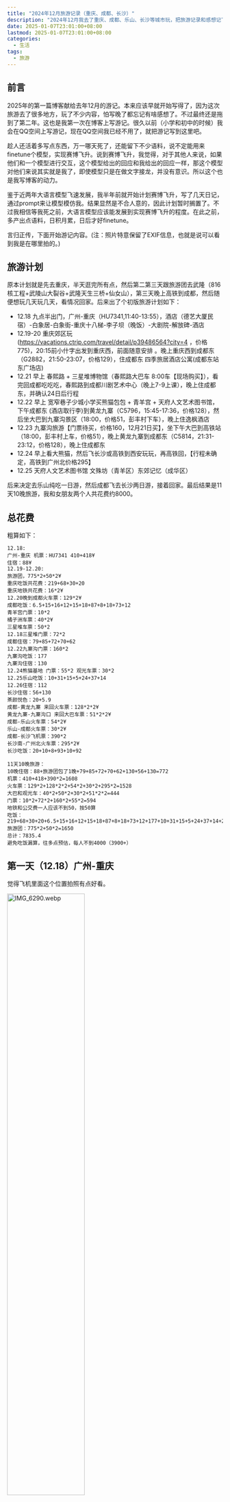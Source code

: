 ```yaml
---
title: "2024年12月旅游记录（重庆、成都、长沙）"
description: "2024年12月我去了重庆、成都、乐山、长沙等城市玩，把旅游记录和感想记下来。"
date: 2025-01-07T23:01:00+08:00
lastmod: 2025-01-07T23:01:00+08:00
categories:
  - 生活
tags:
  - 旅游
---
```


## 前言

2025年的第一篇博客献给去年12月的游记。本来应该早就开始写得了，因为这次旅游去了很多地方，玩了不少内容，怕写晚了都忘记有啥感想了。不过最终还是拖到了第二年。这也是我第一次在博客上写游记。很久以前（小学和初中的时候）我会在QQ空间上写游记，现在QQ空间我已经不用了，就把游记写到这里吧。

趁人还活着多写点东西，万一哪天死了，还能留下不少语料，说不定能用来finetune个模型，实现赛博飞升。说到赛博飞升，我觉得，对于其他人来说，如果他们和一个模型进行交互，这个模型给出的回应和我给出的回应一样，那这个模型对他们来说其实就是我了，即使模型只是在做文字接龙，并没有意识。所以这个也是我写博客的动力。

鉴于近两年大语言模型飞速发展，我半年前就开始计划赛博飞升，写了几天日记，通过prompt来让模型模仿我。结果显然是不合人意的，因此计划暂时搁置了。不过我相信等我死之前，大语言模型应该能发展到实现赛博飞升的程度。在此之前，多产出点语料，日积月累，日后才好finetune。

言归正传，下面开始游记内容。(注：照片特意保留了EXIF信息，也就是说可以看到我是在哪里拍的。)

## 旅游计划

原本计划就是先去重庆，半天逛完所有点，然后第二第三天跟旅游团去武隆（816核工程+武陵山大裂谷+武隆天生三桥+仙女山），第三天晚上高铁到成都，然后随便想玩几天玩几天，看情况回家。后来出了个初版旅游计划如下：

- 12.18 九点半出门，广州-重庆（HU7341,11:40-13:55），酒店（德艺大厦民宿）-白象居-白象街-重庆十八梯-李子坝（晚饭）-大剧院-解放碑-酒店
- 12.19-20 重庆郊区玩(https://vacations.ctrip.com/travel/detail/p39486564?city=4 ，价格775)，20:15前小什字出发到重庆西，前面随意安排
。晚上重庆西到成都东（G2882，21:50-23:07，价格129），住成都东 四季旅居酒店公寓(成都东站东广场店)
- 12.21 早上 春熙路 + 三星堆博物馆（春熙路大巴车 8:00车【现场购买】），看完回成都吃吃吃，春熙路到成都川剧艺术中心（晚上7-9上课），晚上住成都东，并确认24日后行程
- 12.22 早上 宽窄巷子少城小学买熊猫包包 + 青羊宫 + 天府人文艺术图书馆，下午成都东 (酒店取行李)到黄龙九寨（C5796，15:45-17:36，价格128），然后坐大巴到九寨沟景区（18:00，价格51，彭丰村下车），晚上住逸枫酒店
- 12.23 九寨沟旅游【门票待买，价格160，12月21日买】，坐下午大巴到高铁站（18:00，彭丰村上车，价格51），晚上黄龙九寨到成都东（C5814，21:31-23:12，价格128），晚上住成都东
- 12.24 早上看大熊猫，然后飞长沙或高铁到西安玩玩，再高铁回，【行程未确定，高铁到广州北价格295】
- 12.25 天府人文艺术图书馆 文殊坊（青羊区）东郊记忆（成华区）

后来决定去乐山纯吃一日游，然后成都飞去长沙两日游，接着回家。最后结果是11天10晚旅游，我和女朋友两个人共花费约8000。

## 总花费

粗算如下：

```text
12.18:
广州-重庆 机票：HU7341 410+418¥
住宿：88¥
12.19-12.20:
旅游团，775*2+50*2¥
重庆吃饭共花费：219+68+30+20
重庆地铁共花费：16*2¥
12.20晚到成都火车票：129*2¥
成都吃饭：6.5+15+16+12+15+18+87+8+18+73+12
青羊宫门票：10*2
橘子洲车票：40*2¥
三星堆车票：50*2
12.18三星堆门票：72*2
成都住宿：79+85+72+70+62
12.22九寨沟门票：160*2
九寨沟吃饭：177
九寨沟住宿：130
12.24熊猫基地 门票：55*2 观光车票：30*2
12.25乐山吃饭：10+31+15+5+24+37+14
12.26住宿：112
长沙住宿：56+130
茶颜悦色：20+5.9
成都-黄龙九寨 来回火车票：128*2*2¥
黄龙九寨-九寨沟口 来回大巴车票：51*2*2¥
成都-乐山火车票：54*2¥
乐山-成都火车票：30*2¥
成都-长沙飞机票：390*2
长沙南-广州北火车票：295*2¥
长沙吃饭：20+10+8+93+10+92
```

```text
11天10晚旅游：
10晚住宿：88+旅游团包了1晚+79+85+72+70+62+130+56+130=772
机票：410+418+390*2=1608
火车票：129*2+128*2*2+54*2+30*2+295*2=1528
大巴和观光车：40*2+50*2+30*2+51*2*2=444
门票：10*2+72*2+160*2+55*2=594
地铁和公交费一人应该不到50，按50算
吃饭：219+68+30+20+6.5+15+16+12+15+18+87+8+18+73+12+177+10+31+15+5+24+37+14+20+5.9+20+10+8+93+10+92=1189.4
旅游团：775*2+50*2=1650
总计：7835.4
避免吃饭漏算，往多点预估，每人不到4000（3900+）
```

## 第一天（12.18）广州-重庆

觉得飞机里面这个位置拍照有点好看。

<p><img src="IMG_6290.webp" alt="IMG_6290.webp" width="60%" height="auto"></p>

一下飞机就看到很大的雾，不知道是雾还是雾霾，不愧是雾都。

![IMG_6291.webp](IMG_6291.webp)

![IMG_6294.webp](IMG_6294.webp)

坐地铁到酒店放下行李后就按计划游玩。

白象居，进门看似一楼，往前走走，旁边就很深……吓死，那么高，感觉十几楼的样子……

图中正对着的就是东水门长江大桥，下面是湖广会馆。

![IMG_6298.webp](IMG_6298.webp)

白象居另外一边望出去。

![IMG_6299.webp](IMG_6299.webp)

这个楼梯别有一番美感。

<p><img src="IMG_6301.webp" alt="IMG_6301.webp" width="60%" height="auto"></p>

白象居外面一个打卡拍照点。（图里面的是路人）

<p><img src="IMG_6303.webp" alt="IMG_6303.webp" width="60%" height="auto"></p>

这个楼梯看着有点吓人，万一脚滑就直接滚下去了。

<p><img src="IMG_6320.webp" alt="IMG_6320.webp" width="60%" height="auto"></p>

出了白象居后，我们走到了东水门长江大桥上面去拍湖广会馆。

![IMG_6324.webp](IMG_6324.webp)

湖广会馆没进去，要钱，好像不是很值。

<p><img src="IMG_6326.webp" alt="IMG_6326.webp" width="60%" height="auto"></p>

然后走到重庆十八梯，期间穿过白象街传统风貌区，其实是一个很荒芜的人造的民国风格的街道，旁边是楼盘，说白了就是楼盘配套……这里没有照片，没啥好看的。

重庆十八梯有点像广州的北京路上下九之类的，商业步行街，也就那样，来一次看看样子就够了。
十八梯这个鸭鸭有点搞笑。

<video src="IMG_6334.webm" controls="controls" loop="loop" preload="auto"></video>

十八梯尽头有个防空洞，是以前用来躲避日军空袭的。现在变成一个纪念馆。

总的来说十八梯也没啥好拍的，最后上楼准备坐地铁的时候发现从上往下拍效果还不错。

![IMG_6337.webp](IMG_6337.webp)

![IMG_6342.webp](IMG_6342.webp)

晚饭去李子坝吃了李子坝梁山鸡，不是很辣，味道还可以。一定要团购，比单点便宜。

不是很懂拍轻轨穿楼有啥好看的……我就没拍。重庆的地铁和轻轨车头没封窗（司机门口写着"乘务员监督岗"），可以看到外面，这个要给个好评。

饭后去了大剧院旁边，拍对面的洪崖洞。下面是在路上地铁换乘时看到的夜景。

![IMG_6356.webp](IMG_6356.webp)

从大剧院到江边的路上很多人拦着你问要不要拍照，特别烦。推荐走地铁站1出口出去。

![IMG_6359.webp](IMG_6359.webp)

下面的图，江对面就是洪崖洞。

![IMG_6366.webp](IMG_6366.webp)

拍照打卡后还有点时间，就去了解放碑，其实也没啥看的，也是步行街，中间有个碑，下面两个警察围着碑转圈圈。我也懒得拍照了。

第一天就这样结束了。
